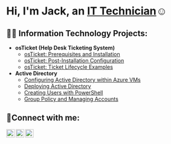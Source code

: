 <h1>Hi, I'm Jack, an <a href="https://linkedin.com/in/jack-menzl-63515a1b9">IT Technician</a>☺</h1>

<h2>👨‍💻 Information Technology Projects:</h2>

- <b>osTicket (Help Desk Ticketing System)</b>
  - [osTicket: Prerequisites and Installation](https://github.com/jamenzl/osticket-prereqs)
  - [osTicket: Post-Installation Configuration](https://github.com/jamenzl/post-install-config)
  - [osTicket: Ticket Lifecycle Examples](https://github.com/jamenzl/ticket-lifecycle)
- <b>Active Directory</b>
  - [Configuring Active Directory within Azure VMs](https://github.com/jamenzl/configure-ad)
  - [Deploying Active Directory](https://github.com/jamenzl/deploy-ad)
  - [Creating Users with PowerShell](https://github.com/jamenzl/create-users-ad)
  - [Group Policy and Managing Accounts](https://github.com/jamenzl/manage-ad)

<h2>🤳Connect with me:</h2>

[<img align="left" alt="Josh | Twitter" width="22px" src="https://cdn.jsdelivr.net/npm/simple-icons@v3/icons/twitter.svg" />][twitter]
[<img align="left" alt="Josh | LinkedIn" width="22px" src="https://cdn.jsdelivr.net/npm/simple-icons@v3/icons/linkedin.svg" />][linkedin]
[<img align="left" alt="Josh | Instagram" width="22px" src="https://cdn.jsdelivr.net/npm/simple-icons@v3/icons/instagram.svg" />][instagram]

[twitter]: https://twitter.com/Jack
[instagram]: https://www.instagram.com/Jack
[linkedin]: https://linkedin.com/in/Jack
